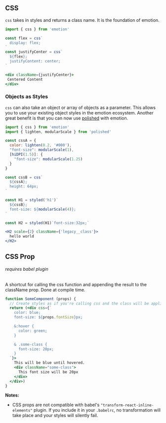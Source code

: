 ## CSS

`css` takes in styles and returns a class name. It is the foundation of emotion.

```jsx
import { css } from 'emotion'

const flex = css`
  display: flex;
`
const justifyCenter = css`
  ${flex};
  justifyContent: center;
`

<div className={justifyCenter}>
 Centered Content
</div>
```

### Objects as Styles

`css` can also take an object or array of objects as a parameter.
This allows you to use your existing object styles in the emotion ecosystem.
Another great benefit is that you can now use [polished](https://polished.js.org/) with emotion.

```jsx harmony
import { css } from 'emotion'
import { lighten, modularScale } from 'polished'

const cssA = {
  color: lighten(0.2, '#000'),
  "font-size": modularScale(1),
  [hiDPI(1.5)]: {
    "font-size": modularScale(1.25)
  }
}

const cssB = css`
  ${cssA};
  height: 64px;
`

const H1 = styled('h1')`
  ${cssB};
  font-size: ${modularScale(4)};
`

const H2 = styled(H1)`font-size:32px;`

<H2 scale={2} className={'legacy__class'}>
  hello world
</H2>
```

## CSS Prop 
###### requires babel plugin
A shortcut for calling the css function and appending the result to the className prop. Done at compile time.

```jsx
function SomeComponent (props) {
  // Create styles as if you're calling css and the class will be applied to the component
  return (<div css={`
    color: blue;
    font-size: ${props.fontSize}px;

    &:hover {
      color: green;
    }

    & .some-class {
      font-size: 20px;
    }
  `}>
    This will be blue until hovered.
    <div className="some-class">
      This font size will be 20px
    </div>
  </div>)
}

```

**Notes:**
- CSS props are not compatible with babel's `"transform-react-inline-elements"` plugin. If you include it in your `.babelrc`, no transformation will take place and your styles will silently fail.
